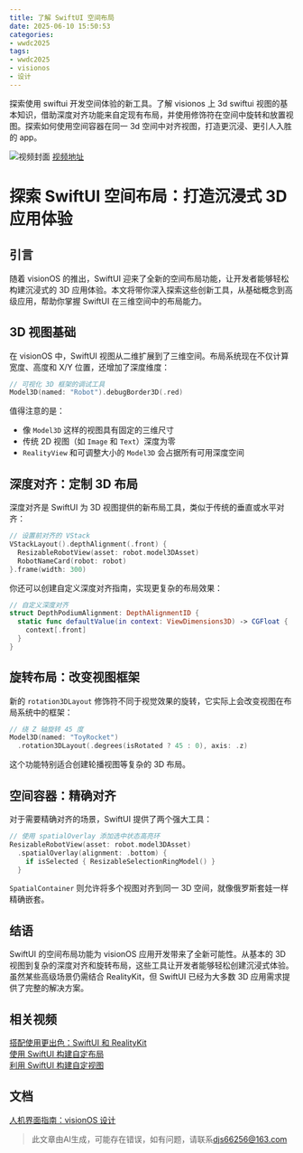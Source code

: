 ```yaml
---
title: 了解 SwiftUI 空间布局
date: 2025-06-10 15:50:53
categories:
- wwdc2025
tags:
- wwdc2025
- visionos
- 设计
---
```

探索使用 swiftui 开发空间体验的新工具。了解 visionos 上 3d swiftui 视图的基本知识，借助深度对齐功能来自定现有布局，并使用修饰符在空间中旋转和放置视图。探索如何使用空间容器在同一 3d 空间中对齐视图，打造更沉浸、更引人入胜的 app。
<!--more-->

![视频封面](https://devimages-cdn.apple.com/wwdc-services/images/3055294D-836B-4513-B7B0-0BC5666246B0/9989/9989_wide_250x141_2x.jpg)
[视频地址](https://developer.apple.com/cn/videos/play/wwdc2025/273/)

# 探索 SwiftUI 空间布局：打造沉浸式 3D 应用体验

## 引言
随着 visionOS 的推出，SwiftUI 迎来了全新的空间布局功能，让开发者能够轻松构建沉浸式的 3D 应用体验。本文将带你深入探索这些创新工具，从基础概念到高级应用，帮助你掌握 SwiftUI 在三维空间中的布局能力。

## 3D 视图基础

在 visionOS 中，SwiftUI 视图从二维扩展到了三维空间。布局系统现在不仅计算宽度、高度和 X/Y 位置，还增加了深度维度：

```swift
// 可视化 3D 框架的调试工具
Model3D(named: "Robot").debugBorder3D(.red)
```

值得注意的是：
- 像 `Model3D` 这样的视图具有固定的三维尺寸
- 传统 2D 视图（如 `Image` 和 `Text`）深度为零
- `RealityView` 和可调整大小的 `Model3D` 会占据所有可用深度空间

## 深度对齐：定制 3D 布局

深度对齐是 SwiftUI 为 3D 视图提供的新布局工具，类似于传统的垂直或水平对齐：

```swift
// 设置前对齐的 VStack
VStackLayout().depthAlignment(.front) {
  ResizableRobotView(asset: robot.model3DAsset)
  RobotNameCard(robot: robot)
}.frame(width: 300)
```

你还可以创建自定义深度对齐指南，实现更复杂的布局效果：

```swift
// 自定义深度对齐
struct DepthPodiumAlignment: DepthAlignmentID {
  static func defaultValue(in context: ViewDimensions3D) -> CGFloat {
    context[.front]
  }
}
```

## 旋转布局：改变视图框架

新的 `rotation3DLayout` 修饰符不同于视觉效果的旋转，它实际上会改变视图在布局系统中的框架：

```swift
// 绕 Z 轴旋转 45 度
Model3D(named: "ToyRocket")
  .rotation3DLayout(.degrees(isRotated ? 45 : 0), axis: .z)
```

这个功能特别适合创建轮播视图等复杂的 3D 布局。

## 空间容器：精确对齐

对于需要精确对齐的场景，SwiftUI 提供了两个强大工具：

```swift
// 使用 spatialOverlay 添加选中状态高亮环
ResizableRobotView(asset: robot.model3DAsset)
  .spatialOverlay(alignment: .bottom) {
    if isSelected { ResizableSelectionRingModel() }
  }
```

`SpatialContainer` 则允许将多个视图对齐到同一 3D 空间，就像俄罗斯套娃一样精确嵌套。

## 结语

SwiftUI 的空间布局功能为 visionOS 应用开发带来了全新可能性。从基本的 3D 视图到复杂的深度对齐和旋转布局，这些工具让开发者能够轻松创建沉浸式体验。虽然某些高级场景仍需结合 RealityKit，但 SwiftUI 已经为大多数 3D 应用需求提供了完整的解决方案。

## 相关视频

[搭配使用更出色：SwiftUI 和 RealityKit](https://developer.apple.com/videos/play/wwdc2025/274)  
[使用 SwiftUI 构建自定布局](https://developer.apple.com/videos/play/wwdc2022/10056)  
[利用 SwiftUI 构建自定视图](https://developer.apple.com/videos/play/wwdc2019/237)  

## 文档

[人机界面指南：visionOS 设计](https://developer.apple.com/design/human-interface-guidelines/designing-for-visionos)
> 此文章由AI生成，可能存在错误，如有问题，请联系[djs66256@163.com](djs66256@163.com)